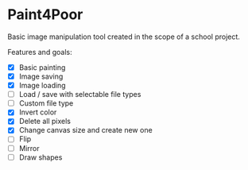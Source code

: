 # Paint4Poor
Basic image manipulation tool created in the scope of a school project.

Features and goals:
- [x] Basic painting
- [x] Image saving
- [x] Image loading
- [ ] Load / save with selectable file types
- [ ] Custom file type
- [X] Invert color
- [X] Delete all pixels
- [X] Change canvas size and create new one
- [ ] Flip
- [ ] Mirror
- [ ] Draw shapes
